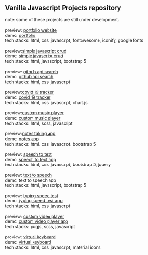 <h2>Vanilla Javascript Projects repository</h2>
note: some of these projects are still under development.
<br/>
<br/>
  preview: <a href='https://devonlin101.github.io/javascript-projects/images/portfolio.png'>portfolio website</a><br/>
demo: <a href='https://devonlin101.github.io/javascript-projects/portfolio-js/'>portfolio</a><br/>
tech stacks: html, css, javascript, fontawesome, iconify, google fonts<br/>
<br/>
  preview:<a href='https://devonlin101.github.io/javascript-projects/images/crudjs.png'>simple javascript crud</a><br/>
demo: <a href='https://devonlin101.github.io/javascript-projects/crud-js/'>simple javascript crud</a><br/>
tech stacks: html, javascript, bootstrap 5<br/>
<br/>
 preview: <a href='https://devonlin101.github.io/javascript-projects/images/apijs.png'>github api search</a><br/>
demo: <a href='https://devonlin101.github.io/javascript-projects/api-js/'>github api search</a><br/>
tech stacks: html, css, javascript <br />
<br/>
  preview:<a href='https://devonlin101.github.io/javascript-projects/images/covid19.png'>covid 19 tracker</a><br/>
demo: <a href='https://devonlin101.github.io/javascript-projects/covid19-tracker-js/'>covid 19 tracker</a><br/>
tech stacks: html, css, javascript, chart.js<br/>
<br/>
  preview:<a href='https://devonlin101.github.io/javascript-projects/images/musicplayer.png'>custom music player</a><br/>
demo: <a href='https://devonlin101.github.io/javascript-projects/music-player-js/'>custom music player</a><br/>
tech stacks: html, scss, javascript<br/>
<br/>
  preview:<a href='https://devonlin101.github.io/javascript-projects/images/notes-app.png'>notes taking app</a><br/>
demo: <a href='https://devonlin101.github.io/javascript-projects/notes-js/'>notes app</a><br/>
tech stacks: html, css, javascript, bootstrap 5<br/>
<br/>
  preview: <a href='https://devonlin101.github.io/javascript-projects/images/speechtotext.png'>speech to text</a><br/>
demo: <a href='https://devonlin101.github.io/javascript-projects/speak-text-js/'>speech to text app</a><br/>
tech stacks: html, css, javascript, bootstrap 5, jquery<br/>
<br/>
  preview: <a href='https://devonlin101.github.io/javascript-projects/images/texttospeech.png'>text to speech</a><br/>
demo: <a href='https://devonlin101.github.io/javascript-projects/text-to-speech-js/'>text to speech app</a><br/>
tech stacks: html, javascript, bootstrap 5<br/>
<br/>
  preview: <a href='https://devonlin101.github.io/javascript-projects/images/typingspeedtest.png'>typing speed test</a><br/>
demo: <a href='https://devonlin101.github.io/javascript-projects/typing-test-js/'>typing speed test app</a><br/>
tech stacks: html, css, javascript<br/>
<br/>
  preview: <a href='https://devonlin101.github.io/javascript-projects/images/videoplayer.png'>custom video player</a><br/>
demo: <a href='https://devonlin101.github.io/javascript-projects/video-player-js/'>custom video player app</a><br/>
tech stacks: pugjs, scss, javascript <br/>
<br/>
  preview: <a href='https://devonlin101.github.io/javascript-projects/images/virtualkeyboard.png'>virtual keyboard</a><br/>
demo: <a href='https://devonlin101.github.io/javascript-projects/virtual-keyboard-js/'>virtual keyboard</a><br/>
tech stacks: html, css, javascript, material icons<br/>
